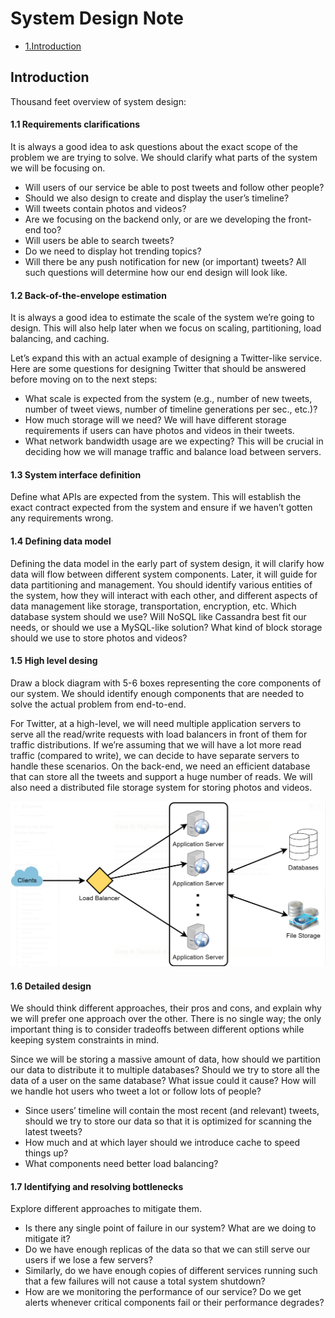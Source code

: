 # System Design Note

- [1.Introduction](#introduction)


## Introduction

Thousand feet overview of system design: 



#### 1.1 Requirements clarifications
It is always a good idea to ask questions about the exact scope of the problem we are trying to solve. We should clarify what parts of the system we will be focusing on.

- Will users of our service be able to post tweets and follow other people?
- Should we also design to create and display the user’s timeline?
- Will tweets contain photos and videos?
- Are we focusing on the backend only, or are we developing the front-end too?
- Will users be able to search tweets?
- Do we need to display hot trending topics?
- Will there be any push notification for new (or important) tweets?
All such questions will determine how our end design will look like.

#### 1.2 Back-of-the-envelope estimation
It is always a good idea to estimate the scale of the system we’re going to design. This will also help later when we focus on scaling, partitioning, 
load balancing, and caching.

Let’s expand this with an actual example of designing a Twitter-like service. Here are some questions for designing Twitter that should be answered before moving on to the next steps:
- What scale is expected from the system (e.g., number of new tweets, number of tweet views, number of timeline generations per sec., etc.)?
- How much storage will we need? We will have different storage requirements if users can have photos and videos in their tweets.
- What network bandwidth usage are we expecting? This will be crucial in deciding how we will manage traffic and balance load between servers.

#### 1.3 System interface definition
Define what APIs are expected from the system. This will establish the exact contract expected from the system and ensure if we haven’t gotten any requirements wrong. 

#### 1.4 Defining data model
Defining the data model in the early part of system design, it will clarify how data will flow between different system components. Later, it will guide for data partitioning and management. You should identify various entities of the system, how they will interact with each other, and different aspects of data management like storage, transportation, encryption, etc. Which database system should we use? Will NoSQL like Cassandra best fit our needs, or should we use a MySQL-like solution? What kind of block storage should we use to store photos and videos?

#### 1.5 High level desing
Draw a block diagram with 5-6 boxes representing the core components of our system. We should identify enough components that are needed to solve the actual problem from end-to-end.

For Twitter, at a high-level, we will need multiple application servers to serve all the read/write requests with load balancers in front of them for traffic distributions. If we’re assuming that we will have a lot more read traffic (compared to write), we can decide to have separate servers to handle these scenarios. On the back-end, we need an efficient database that can store all the tweets and support a huge number of reads. We will also need a distributed file storage system for storing photos and videos.

![overview image](https://github.com/khabib97/system-design-note/blob/main/images/overview%20diagram.png)

#### 1.6 Detailed design
We should think different approaches, their pros and cons, and explain why we will prefer one approach over the other. There is no single way; the only important thing is to consider tradeoffs between different options while keeping system constraints in mind.

Since we will be storing a massive amount of data, how should we partition our data to distribute it to multiple databases? Should we try to store all the data of a user on the same database? What issue could it cause?
How will we handle hot users who tweet a lot or follow lots of people?
- Since users’ timeline will contain the most recent (and relevant) tweets, should we try to store our data so that it is optimized for scanning the latest tweets?
- How much and at which layer should we introduce cache to speed things up?
- What components need better load balancing?

#### 1.7 Identifying and resolving bottlenecks
Explore different approaches to mitigate them.

- Is there any single point of failure in our system? What are we doing to mitigate it?
- Do we have enough replicas of the data so that we can still serve our users if we lose a few servers?
- Similarly, do we have enough copies of different services running such that a few failures will not cause a total system shutdown?
- How are we monitoring the performance of our service? Do we get alerts whenever critical components fail or their performance degrades?




